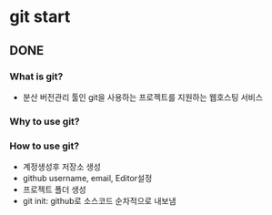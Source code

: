 # git start

## DONE

### What is git?
- 분산 버전관리 툴인 git을 사용하는 프로젝트를 지원하는 웹호스팅 서비스

### Why to use git?

### How to use git?
- 계정생성후 저장소 생성
- github username, email, Editor설정
- 프로젝트  폴더 생성
- git init: github로 소스코드 순차적으로 내보냄
